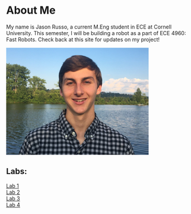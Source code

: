 # About Me
My name is Jason Russo, a current M.Eng student in ECE at Cornell University. This semester, I will be building a robot as a part of ECE 4960: Fast Robots. Check back at this site for updates on my project!

<img src="./images/cooler pro pic.jpg" width="384" height="288" alt="hi" class="inline"/>

## Labs:
[Lab 1](./labs/lab1.md) <br/>
[Lab 2](./labs/lab2.md) <br/>
[Lab 3](./labs/lab3.md) <br/>
[Lab 4](./labs/lab4.md) <br/>
